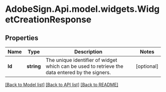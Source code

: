 # AdobeSign.Api.model.widgets.WidgetCreationResponse
## Properties

Name | Type | Description | Notes
------------ | ------------- | ------------- | -------------
**Id** | **string** | The unique identifier of widget which can be used to retrieve the data entered by the signers. | [optional] 

[[Back to Model list]](../README.md#documentation-for-models) [[Back to API list]](../README.md#documentation-for-api-endpoints) [[Back to README]](../README.md)

